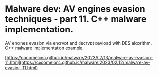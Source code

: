 # Malware dev: AV engines evasion techniques - part 11. C++ malware implementation.

AV engines evasion via encrypt and decrypt payload with DES algorithm. C++ malware implementation example.    

[https://cocomelonc.github.io/malware/2023/02/13/malware-av-evasion-11.html](https://cocomelonc.github.io/malware/2023/02/12/malware-av-evasion-11.html)    
